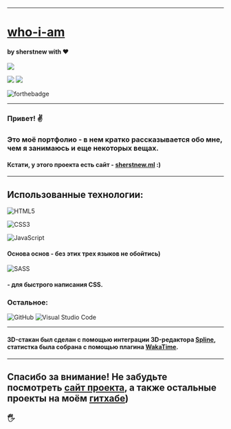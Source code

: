 
------------

# [who-i-am](https://sherstnew.ml "who-i-am") 
#### by sherstnew with ❤

![](https://sherstnew.ml/assets/images/sdelano.png)

![](https://img.shields.io/github/languages/count/sherstnew/who-i-am) ![](https://img.shields.io/github/repo-size/sherstnew/who-i-am)

![forthebadge](https://forthebadge.com/images/badges/works-on-my-machine.svg)


------------

### Привет! ✌ 
### Это моё портфолио - в нем кратко рассказывается обо мне, чем я занимаюсь и еще некоторых вещах.
#### Кстати, у этого проекта есть сайт - [sherstnew.ml](https://sherstnew.ml "site") :)

------------

## Использованные технологии:

![HTML5](https://img.shields.io/badge/html5-%23E34F26.svg?style=for-the-badge&logo=html5&logoColor=white)

![CSS3](https://img.shields.io/badge/css3-%231572B6.svg?style=for-the-badge&logo=css3&logoColor=white)

![JavaScript](https://img.shields.io/badge/javascript-%23323330.svg?style=for-the-badge&logo=javascript&logoColor=%23F7DF1E)

#### Основа основ - без этих трех языков не обойтись)

![SASS](https://img.shields.io/badge/SASS-hotpink.svg?style=for-the-badge&logo=SASS&logoColor=white)
#### - для быстрого написания CSS.

### Остальное:

![GitHub](https://img.shields.io/badge/github-%23121011.svg?style=for-the-badge&logo=github&logoColor=white) ![Visual Studio Code](https://img.shields.io/badge/Visual%20Studio%20Code-0078d7.svg?style=for-the-badge&logo=visual-studio-code&logoColor=white)

------------

#### 3D-стакан был сделан с помощью интеграции 3D-редактора [Spline](https://spline.design "Spline"), статистка была собрана с помощью плагина [WakaTime](https://wakatime.com "WakaTime").


------------

## Спасибо за внимание! Не забудьте посмотреть [сайт проекта](https://sherstnew.ml), а также остальные проекты на моём [гитхабе](https://github.com/sherstnew "гитхабе")) 

### 🖐





